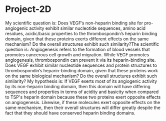 # Project-2D
My scientific question is: Does VEGF’s non-heparin binding site for pro-angiogenic activity exhibit similar nucleotide sequences, amino acid residues, acidic/basic properties to the thrombospondin’s heparin binding domain, given that these proteins exerts different effects on the same mechanism? Do the overall structures exhibit such similarity?The scientific question is: Angiogenesis refers to the formation of blood vessels that promotes cancerous cell growth and migration. While VEGF promotes angiogenesis, thrombospondin can prevent it via its heparin-binding site. Does VEGF exhibit similar nucleotide sequences and protein structures to thrombospondin’s heparin-binding domain, given that these proteins work on the same biological mechanism? Do the overall structures exhibit such similarity?
My hypothesis is: If VEGF exerts most of its angiogenic activity by its non-heparin binding domain, then this domain will have differing sequences and properties in terms of acidity and basicity when compared to TSP's heparin domain because these two proteins exert opposite effects on angiogenesis. Likewise, if these molecules exert opposite effects on the same mechanism, then their overall structures will differ greatly despite the fact that they should have conserved heparin binding domains.
